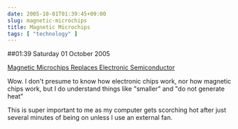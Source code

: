```yaml
---
date: 2005-10-01T01:39:45+09:00
slug: magnetic-microchips
title: Magnetic Microchips
tags: [ "technology" ]
---
```


##01:39 Saturday 01 October 2005

[Magnetic Microchips Replaces Electronic Semiconductor](https://physorg.com/news6826.html)

Wow.   I don't presume to know how electronic chips work, nor how magnetic chips work, but I do understand things like "smaller" and "do not generate heat"

This is super important to me as my computer gets scorching hot after just several minutes of being on unless I use an external fan.

